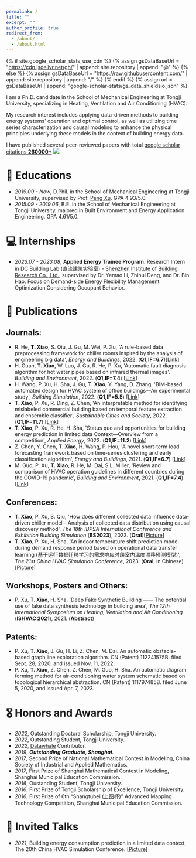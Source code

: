 ```yaml
---
permalink: /
title: ""
excerpt: ""
author_profile: true
redirect_from: 
  - /about/
  - /about.html
---
```


{% if site.google_scholar_stats_use_cdn %}
{% assign gsDataBaseUrl = "https://cdn.jsdelivr.net/gh/" | append: site.repository | append: "@" %}
{% else %}
{% assign gsDataBaseUrl = "https://raw.githubusercontent.com/" | append: site.repository | append: "/" %}
{% endif %}
{% assign url = gsDataBaseUrl | append: "google-scholar-stats/gs_data_shieldsio.json" %}

<span class='anchor' id='about-me'></span>

I am a Ph.D. candidate in the School of Mechanical Engineering at Tongji University, specializing in Heating, Ventilation and Air Conditioning (HVAC). 

My research interest includes applying data-driven methods to building energy systems' operation and optimal control, as well as utilizing time series characterization and causal modeling to enhance the physical principles underlying these models in the context of building energy data. 

I have published several peer-reviewed papers with total <a href='https://scholar.google.com/citations?user=DhtAFkwAAAAJ'>google scholar citations <strong><span id='total_cit'>260000+</span></strong></a> <a href='https://scholar.google.com/citations?user=DhtAFkwAAAAJ'><img src="https://img.shields.io/endpoint?url={{ url | url_encode }}&logo=Google%20Scholar&labelColor=f6f6f6&color=9cf&style=flat&label=citations"></a>.

# 📖 Educations
- *2019.09 - Now*, D.Phil. in the School of Mechanical Engineering at Tongji University, supervised by Prof. [Peng Xu](https://a434.tongji.edu.cn/english/GROUP/Team_leader.htm). GPA 4.93/5.0.
- *2015.09 - 2019.06*, B.E. in the School of Mechanical Engineering at Tongji University, majored in Built Environment and Energy Application Engineering. GPA 4.61/5.0.

# 💻 Internships
- *2023.07 - 2023.08*, **Applied Energy Trainee Program**. Research Intern in DC Building Lab (直流建筑实验室) - [Shenzhen Institute of Building Research Co., Ltd.](https://szibr.com/en/), supervised by Dr. Yemao Li, Zhihui Deng, and Dr. Bin Hao. Focus on Demand-side Energy Flexibility Management Optimization Considering Occupant Behavior.

# 📝 Publications 

## Journals:

- R. He, **T. Xiao**, S. Qiu, J. Gu, M. Wei, P. Xu, 'A rule-based data preprocessing framework for chiller rooms inspired by the analysis of engineering big data', *Energy and Buildings*, 2022. (**Q1,IF=6.7**)[[Link](https://doi.org/10.1016/j.enbuild.2022.112372)]
- H. Guan, **T. Xiao**, W. Luo, J. Gu, R. He, P. Xu, 'Automatic fault diagnosis algorithm for hot water pipes based on infrared thermal images'. *Building and Environment*, 2022. (**Q1,IF=7.4**) [[Link](https://doi.org/10.1016/j.buildenv.2022.109111)]
- H. Wang, P. Xu, H. Sha, J. Gu, **T. Xiao**, Y. Yang, D. Zhang, 'BIM-based automated design for HVAC system of office buildings—An experimental study', *Building Simulation*, 2022. (**Q1,IF=5.5**) [[Link](https://doi.org/10.1007/s12273-021-0883-7)]
- **T. Xiao**, P. Xu, R. Ding, Z. Chen, 'An interpretable method for identifying mislabeled commercial building based on temporal feature extraction and ensemble classifier', *Sustainable Cities and Society*, 2022. (**Q1,IF=11.7**) [[Link](https://doi.org/10.1016/j.scs.2021.103635)]
- **T. Xiao**, P. Xu, R. He, H. Sha, 'Status quo and opportunities for building energy prediction in limited data Context—Overview from a competition', *Applied Energy*, 2022. (**Q1,IF=11.2**) [[Link](https://doi.org/10.1016/j.apenergy.2021.117829)]
- Z. Chen, Y. Chen, **T. Xiao**, H. Wang, P. Hou, 'A novel short-term load forecasting framework based on time-series clustering and early classification algorithm', *Energy and Buildings*, 2021. (**Q1,IF=6.7**) [[Link](https://doi.org/10.1016/j.enbuild.2021.111375)]
- M. Guo, P. Xu, **T. Xiao**, R. He, M. Dai, S.L. Miller, 'Review and comparison of HVAC operation guidelines in different countries during the COVID-19 pandemic', *Building and Environment*, 2021. (**Q1,IF=7.4**) [[Link](https://doi.org/10.1016/j.buildenv.2020.107368)]

## Conferences:

- **T. Xiao**, P. Xu, S. Qiu, 'How does different collected data influence data-driven chiller model – Analysis of collected data distribution using causal discovery method', *The 18th IBPSA International Conference and Exhibition Building Simulation* (**BS2023**), 2023. (**Oral**)[[Picture](https://sheltonxiao.github.io/images/files/BS2023.jpg)]
- **T. Xiao**, P. Xu, H. Sha, 'An indoor temperature shift prediction model during demand response period based on operational data transfer learning (基于运行数据迁移学习的需求响应时段室内温度漂移预测模型)', *The 21st China HVAC Simulation Conference*, 2023. (**Oral**, in Chinese)[[Picture](https://sheltonxiao.github.io/images/files/CHVACS2023.jpg)]

## Workshops, Posters and Others:
- P. Xu, **T. Xiao**, H. Sha, 'Deep Fake Synthetic Building —— The potential use of fake data synthesis technology in building area', *The 12th International Symposium on Heating, Ventilation and Air Conditioning* (**ISHVAC 2021**), 2021. (**Abstract**)

## Patents:
- P. Xu, **T. Xiao**, J. Gu, H. Li, Z. Chen, M. Dai. An automatic obstacle-based graph line exploration algorithm. CN (Patent) 112241575B. filed Sept. 28, 2020, and issued Nov. 11, 2022.
- P. Xu, **T. Xiao**, Z. Chen, Z. Chen, M. Guo, H. Sha. An automatic diagram forming method for air-conditioning water system schematic based on topological hierarchical abstraction. CN (Patent) 111797485B. filed June 5, 2020, and issued Apr. 7, 2023.

# 🎖 Honors and Awards
- *2022*, Outstanding Doctoral Scholarship, Tongji University.
- *2022*, Outstanding Student, Tongji University.
- *2022*, [Datawhale](https://github.com/datawhalechina) Contributor.
- *2019*, ***Outstanding Graduate, Shanghai***.
- *2017*, Second Prize of National Mathematical Contest in Modeling, China Society of Industrial and Applied Mathematics.
- *2017*, First Prize of Shanghai Mathematical Contest in Modeling, Shanghai Municipal Education Commission.
- *2016*, Oustanding Student, Tongji University.
- *2016*, First Prize of Tongji Scholarship of Excellence, Tongji University.
- *2016*, First Prize of 6th “Shangtubei (上图杯)” Advanced Mapping Technology Competition, Shanghai Municipal Education Commission.

# 💬 Invited Talks

- *2021*, Building energy consumption prediction in a limited data context, The 20th China HVAC Simulation Conference. [[Picture](https://sheltonxiao.github.io/images/files/CHVACS2021.jpg)]
